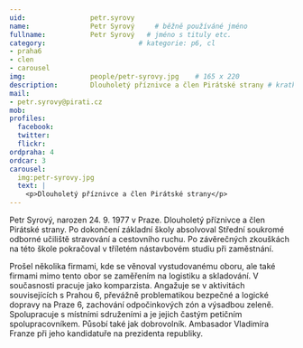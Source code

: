 ```yaml
---
uid:                petr.syrovy
name:               Petr Syrový  	# běžně používáné jméno
fullname: 			Petr Syrový   # jméno s tituly etc.
category:                       # kategorie: p6, cl
- praha6
- clen
- carousel
img: 		        people/petr-syrovy.jpg    # 165 x 220
description:        Dlouholetý příznivce a člen Pirátské strany # kratký popis, max 160 znaků
mail:
- petr.syrovy@pirati.cz
mob: 				
profiles:
  facebook: 
  twitter: 
  flickr: 
ordpraha: 4
ordcar: 3
carousel:
  img:petr-syrovy.jpg
  text: |
    <p>Dlouholetý příznivce a člen Pirátské strany</p>
---
```


Petr Syrový, narozen 24. 9. 1977 v Praze. Dlouholetý příznivce a člen Pirátské strany. Po dokončení základní školy absolvoval Střední soukromé odborné učiliště stravování a cestovního ruchu. Po závěrečných zkouškách na této škole pokračoval v tříletém nástavbovém studiu při zaměstnání.

Prošel několika firmami, kde se věnoval vystudovanému oboru, ale také firmami mimo tento obor se zaměřením na logistiku a skladování. V současnosti pracuje jako komparzista. Angažuje se v aktivitách souvisejících s Prahou 6, převážně problematikou bezpečné a logické dopravy na Praze 6, zachování odpočinkových zón a výsadbou zeleně. Spolupracuje s místními sdruženími a je jejich častým petičním spolupracovníkem. Působí také jak dobrovolník. Ambasador Vladimíra Franze při jeho kandidatuře na prezidenta republiky.
